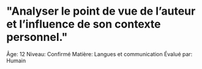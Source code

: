 # "Analyser le point de vue de l’auteur et l’influence de son contexte personnel."

Âge: 12
Niveau: Confirmé
Matière: Langues et communication
Évalué par: Humain